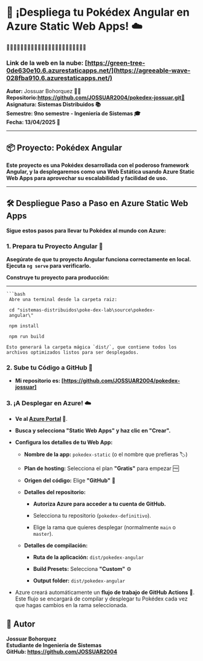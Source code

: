 # 🚀 ¡Despliega tu Pokédex Angular en Azure Static Web Apps! ☁️
🚀🚀🚀🚀🚀🚀🚀🚀🚀🚀🚀🚀🚀🚀🚀🚀🚀🚀🚀🚀🚀🚀🚀



### Link de la web en la nube: [https://green-tree-0de630e10.6.azurestaticapps.net/](https://agreeable-wave-028fba910.6.azurestaticapps.net/)


**Autor:** Jossuar Bohorquez 👨‍💻  
**Repositorio:**https://github.com/JOSSUAR2004/pokedex-jossuar.git🐙**  
**Asignatura:** Sistemas Distribuidos 📚  
**Semestre:** 9no semestre - Ingeniería de Sistemas 🎓  
**Fecha:** 13/04/2025 📅**

---

## 📦 Proyecto: Pokédex Angular

**Este proyecto es una Pokédex desarrollada con el poderoso framework **Angular**, y la desplegaremos como una **Web Estática** usando **Azure Static Web Apps** para aprovechar su escalabilidad y facilidad de uso.** 

---

## 🛠️ Despliegue Paso a Paso en Azure Static Web Apps

**Sigue estos pasos para llevar tu Pokédex al mundo con Azure:**

### 1.  Prepara tu Proyecto Angular 💪

**Asegúrate de que tu proyecto Angular funciona correctamente en local. Ejecuta `ng serve` para verificarlo.** 

**Construye tu proyecto para producción:**
***
    ```bash
     Abre una terminal desde la carpeta raiz:
     
     cd "sistemas-distribuidos\poke-dex-lab\source\pokedex-
     angular\"
     
     npm install
     
     npm run build

    Esto generará la carpeta mágica `dist/`, que contiene todos los archivos optimizados listos para ser desplegados. 

### 2.  Sube tu Código a GitHub 📂

* **Mi repositorio es: [https://github.com/JOSSUAR2004/pokedex-jossuar]**


### 3.  ¡A Desplegar en Azure! ☁️

* **Ve al [Azure Portal](https://portal.azure.com) 🚪**.

* **Busca y selecciona **"Static Web Apps"** y haz clic en **"Crear"**.**

* **Configura los detalles de tu Web App:** 

    * **Nombre de la app:** `pokedex-static` (o el nombre que prefieras 🏷️)
    
    * **Plan de hosting:** Selecciona el plan **"Gratis"** para empezar 🆓
    * **Origen del código:** Elige **"GitHub"** 🐙
    
    * **Detalles del repositorio:**
        * **Autoriza Azure para acceder a tu cuenta de GitHub.**
        
        * Selecciona tu repositorio (`pokedex-definitivo`).
        
        * Elige la rama que quieres desplegar (normalmente `main` o `master`).
        
    * **Detalles de compilación:**
    
        * **Ruta de la aplicación:** `dist/pokedex-angular`
        
        * **Build Presets:** Selecciona **"Custom"** ⚙️
        
        * **Output folder:** `dist/pokedex-angular`

* Azure creará automáticamente un **flujo de trabajo de GitHub Actions** 🤖. Este flujo se encargará de compilar y desplegar tu Pokédex cada vez que hagas cambios en la rama seleccionada. 

## 🙌 Autor
**Jossuar Bohorquez**  
**Estudiante de Ingeniería de Sistemas**  
**GitHub: https://github.com/JOSSUAR2004**

